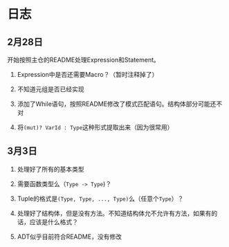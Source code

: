 # 日志

## 2月28日

开始按照主仓的README处理Expression和Statement。

1. Expression中是否还需要Macro？（暂时注释掉了）

2. 不知道元组是否已经实现

3. 添加了While语句，按照README修改了模式匹配语句。结构体部分可能还不对

4. 将`(mut)? VarId : Type`这种形式提取出来（因为很常用）

## 3月3日

1. 处理好了所有的基本类型

2. 需要函数类型么（`Type -> Type`)？

3. Tuple的格式是`(Type, Type, ..., Type)`么（任意个`Type`）？

4. 处理好了结构体，但是没有方法。不知道结构体允不允许有方法，如果有的话，应该是什么格式？

5. ADT似乎目前符合README，没有修改
